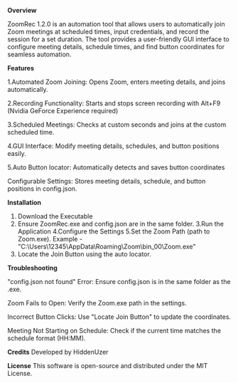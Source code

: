 **Overview**

ZoomRec 1.2.0 is an automation tool that allows users to automatically join Zoom meetings at scheduled times, input credentials, and record the session for a set duration. The tool provides a user-friendly GUI interface to configure meeting details, schedule times, and find button coordinates for seamless automation.

**Features**

1.Automated Zoom Joining: Opens Zoom, enters meeting details, and joins automatically.

2.Recording Functionality: Starts and stops screen recording with Alt+F9 (Nvidia GeForce Experience required)

3.Scheduled Meetings: Checks at custom seconds and joins at the custom scheduled time.

4.GUI Interface: Modify meeting details, schedules, and button positions easily.

5.Auto Button locator: Automatically detects and saves button coordinates

Configurable Settings: Stores meeting details, schedule, and button positions in config.json.

**Installation**

1. Download the Executable
2. Ensure ZoomRec.exe and config.json are in the same folder.
3.Run the Application
4.Configure the Settings
5.Set the Zoom Path (path to Zoom.exe). Example - "C:\\Users\\12345\\AppData\\Roaming\\Zoom\\bin_00\\Zoom.exe"
6. Locate the Join Button using the auto locator. 

**Troubleshooting**

"config.json not found" Error: Ensure config.json is in the same folder as the .exe.

Zoom Fails to Open: Verify the Zoom.exe path in the settings.

Incorrect Button Clicks: Use "Locate Join Button" to update the coordinates.

Meeting Not Starting on Schedule: Check if the current time matches the schedule format (HH:MM).

**Credits**
Developed by HiddenUzer 

**License**
This software is open-source and distributed under the MIT License.
